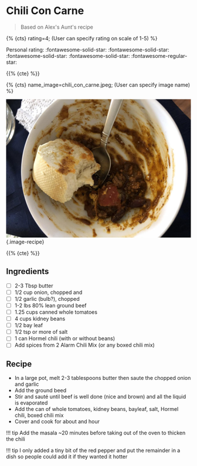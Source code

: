 # Chili Con Carne

> Based on Alex's Aunt's recipe

{% {cts} rating=4; (User can specify rating on scale of 1-5) %}

Personal rating: :fontawesome-solid-star: :fontawesome-solid-star: :fontawesome-solid-star: :fontawesome-solid-star: :fontawesome-regular-star:

{{% {cte} %}}

{% {cts} name_image=chili_con_carne.jpeg; (User can specify image name) %}

![chili_con_carne.jpeg](./chili_con_carne.jpeg){.image-recipe}

{{% {cte} %}}

## Ingredients

- [ ] 2-3 Tbsp butter
- [ ] 1/2 cup onion, chopped and
- [ ] 1/2 garlic (bulb?), chopped
- [ ] 1-2 lbs 80% lean ground beef
- [ ] 1.25 cups canned whole tomatoes
- [ ] 4 cups kidney beans
- [ ] 1/2 bay leaf
- [ ] 1/2 tsp or more of salt
- [ ] 1 can Hormel chili (with or without beans)
- [ ] Add spices from 2 Alarm Chili Mix (or any boxed chili mix)

## Recipe

- In a large pot, melt 2-3 tablespoons butter then saute the chopped onion and garlic
- Add the ground beed
- Stir and sauté until beef is well done (nice and brown) and all the liquid is evaporated
- Add the can of whole tomatoes, kidney beans, bayleaf, salt, Hormel chili, boxed chili mix
- Cover and cook for about and hour

!!! tip
    Add the masala ~20 minutes before taking out of the oven to thicken the chili

!!! tip
    I only added a tiny bit of the red pepper and put the remainder in a dish so people could add it if they wanted it hotter
